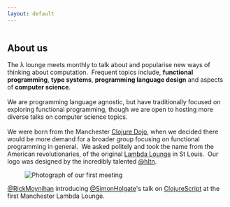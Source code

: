 ```yaml
---
layout: default
---
```

<section id="jam_147" class="">
   <div class="container" id="about-us">
     <div class="chunk title content fullwidth column" id=
     "jam_150" data-tabname="Title">
       <h2>About us</h2>
     </div>
     <div class="chunk information content fullwidth column" id=
     "jam_151" data-tabname="About us">
       The λ lounge meets monthly to talk about and popularise
       new ways of thinking about computation.&nbsp; Frequent
       topics include, <b>functional programming</b>, <b>type
       systems</b>, <b>programming language design</b> and
       aspects of <b>computer science</b>.<br>
       <br>
       We are programming language agnostic, but have
       traditionally focused on exploring functional
       programming, though we are open to hosting more diverse
       talks on computer science topics.<br>
       <br>
       We were born from the Manchester&nbsp;<a href=
       "http://manchester.clojuredojo.org/" target=
       "_self">Clojure Dojo</a>, when we decided there would be
       more demand for a broader group focusing on functional
       programming in general. &nbsp;We asked politely and took
       the name from the American revolutionaries, of the
       original&nbsp;<a href="http://lambdalounge.org/" target=
       "_self">Lambda Lounge</a>&nbsp;in St Louis. &nbsp;Our
       logo was designed by the incredibly
       talented&nbsp;<a href="https://twitter.com/#!/hltn"
       target="_self">@hltn</a>.<br>
     </div>
     <div class="chunk hero image" id="jam_149" data-tabname=
     "Image">
       <div class="content fullwidth column">
         <figure>
           <img src="./assets/first-lambda-lounge-picture.jpg"
           alt="Photograph of our first meeting">
         </figure>
       </div>
       <div class="content fullwidth column">
         <a href=
         "https://twitter.com/#!/RickMoynihan">@RickMoynihan</a>&nbsp;introducing&nbsp;<a href="https://twitter.com/#!/SimonHolgate">@SimonHolgate</a>'s
         talk on&nbsp;<a href=
         "https://github.com/clojure/clojurescript">ClojureScript</a>&nbsp;at
         the first Manchester Lambda Lounge.&nbsp;<br>
       </div>
     </div>
   </div>
</section>
